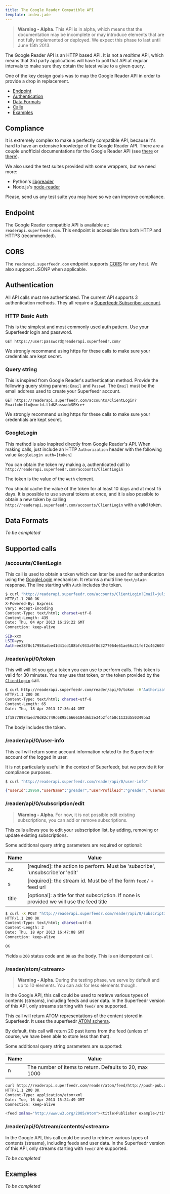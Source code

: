 ```yaml
---
title: The Google Reader Compatible API
template: index.jade
---
```


> **Warning - Alpha**. This API is in alpha, which means that the documentation may be incomplete or may introduce elements that are not fully implemented or deployed. We expect this phase to last until June 15th 2013.

The Google Reader API is an HTTP based API. It is not a *realtime* API, which means that 3rd party applications will have to poll that API at regular intervals to make sure they obtain the latest value to a given query.

One of the key design goals was to map the Google Reader API in order to provide a drop in replacement.

* [Endpoint](#endpoint)
* [Authentication](#Authentication)
* [Data Formats](#data-formats)
* [Calls](#supported-calls)
* [Examples](#examples)

## Compliance

It is extremely complex to make a perfectly compatible API, because it's hard to have an extensive knowledge of the Google Reader API. There are a couple unofficial documentations for the Google Reader API (see [there](http://undoc.in/googlereader.html) or [there](https://code.google.com/p/pyrfeed/wiki/GoogleReaderAPI)).

We also used the test suites provided with some wrappers, but we need more:
* Python's [libgreader](https://github.com/askedrelic/libgreader)
* Node.js's [node-reader](https://gist.github.com/2034195)

Please, send us any test suite you may have so we can improve compliance.

## Endpoint

The Google Reader compatible API is available at:
`readerapi.superfeedr.com`. This endpoint is accessible thru both HTTP and HTTPS (recommended).

## CORS

The `readerapi.superfeedr.com` endpoint supports [CORS](http://enable-cors.org/) for any host. We also suppport JSONP when applicable.

## Authentication

All API calls must me authenticated. The current API supports 3 authentication methods. They all require a [Superfeedr Subscriber account](http://superfeedr.com/subscriber).

### HTTP Basic Auth

This is the simplest and most commonly used auth pattern. Use your Superfeedr login and password.

```
GET https://user:password@readerapi.superfeedr.com/
```

We strongly recommand using https for these calls to make sure your credentials are kept secret.

### Query string

This is inspired from Google Reader's authentication method. Provide the following query string params: `Email` and `Passwd`. The `Email` must be the email address used to create your Superfeedr account.

```
GET https://readerapi.superfeedr.com/accounts/ClientLogin?Email=hello@world.tld&Passwd=SEKre+
```

We strongly recommand using https for these calls to make sure your credentials are kept secret.

### GoogleLogin

This method is also inspired directly from Google Reader's API. When making calls, just include an HTTP `Authorization` header with the following value `GoogleLogin auth=[token]`

You can obtain the token my making a, authenticated call to `http://readerapi.superfeedr.com/accounts/ClientLogin`

The token is the value of the `Auth` element.

You should cache the value of the token for at least 10 days and at most 15 days.
It is possible to use several tokens at once, and it is also possible to obtain a new token by calling  `http://readerapi.superfeedr.com/accounts/ClientLogin` with a valid token.

## Data Formats

*To be completed*

## Supported calls

### /accounts/ClientLogin

This call is used to obtain a token which can later be used for authentication using the [GoogleLogin](#googlelogin) mechanism.
It returns a multi line `text/plain` response.
The line starting with `Auth` includes the token.

```bash
$ curl "http://readerapi.superfeedr.com/accounts/ClientLogin?Email=julien.genestoux%40gmail.com&Passwd=gyucmgcucaomxpie" -D-
HTTP/1.1 200 OK
X-Powered-By: Express
Vary: Accept-Encoding
Content-Type: text/html; charset=utf-8
Content-Length: 439
Date: Thu, 04 Apr 2013 16:29:22 GMT
Connection: keep-alive

SID=xxx
LSID=yyy
Auth=ee38f8c17958adbe41d41cd108bfc933a0f8d3277064e61ae56a21fef2c462604f0eb11cd35381b88333e7bbb3f1c20e4cd69140d646158cd4ba90e67321cbdb15aa0d24fdb18fead0f371a9880eb109abd8e98fb665d184c0aa09f84783366b8f64db41f2237bad3420e19796ce7d220d7932f15b0dcb73d6ffcc7fad9ab2e51b1c57e2ca2ac0a9cf5233346d7e52c2e736e368f72883ced0259624bd20e217f31e5738eb1392bbee80f85965120f9d195639519ac4ccc0515b246a86a7b49d20205a22f6eba097b8d2f2a324dcf169
```

### /reader/api/0/token

This will will let you get a token you can use to perform calls. This token is valid for 30 minutes. You may use that token, or the token provided by the [`ClientLogin`](https://github.com/superfeedr/documentation/tree/master/google-reader-api#accountsclientlogin) call.

```bash
$ curl http://readerapi.superfeedr.com/reader/api/0/token -H'Authorization: GoogleLogin auth=6981278e0682daba8cd90e61155cbf296045e4bbaffa812398f9bee0ab753bd3ab915007564c8fafe8af4a5e3328491fe3b3d7bc42e844cd3029b82d9d385f62a11ff9755ae2371618ba57895d9f0549927638142f7e1faccdbb5c1148ab0fceaa3240097fd5aa845f08a4475e28cbd417b34d9c002a0360653a2ec374e379e67f421578f05eeaf9d6e89fb10290366311177b46c1cc0b38a28a810e6962d9c47ce014806ab5b52d95b80ad6f448a480a0c5c4d9f2f54e8f72151544408da479' -D-
HTTP/1.1 200 OK
Content-Type: text/html; charset=utf-8
Content-Length: 65
Date: Thu, 18 Apr 2013 17:36:44 GMT

1f18770984aed70d82c749c6895c6666184d6b2e34b2fc4b8c1132d550349ba3
```

The body includes the token.


### /reader/api/0/user-info

This call will return some account information related to the Superfeedr account of the logged in user.

It is not particularly useful in the context of Superfeedr, but we provide it for compliance purposes.

```bash
$ curl "http://readerapi.superfeedr.com/reader/api/0/user-info"
```

```json
{"userId":29969,"userName":"greader","userProfileId":"greader","userEmail":"julien.genestoux@gmail.com","isBloggerUser":false,"signupTimeSec":0,"publicUserName":"greader","isMultiLoginEnabled":false}
```

### /reader/api/0/subscription/edit

> **Warning - Alpha**. For now, it is not possible edit existing subscriptions, you can add or remove subscriptions.

This calls allows you to edit your subscription list, by adding, removing or update existing subscriptions.

Some additional query string parameters are required or optional:

| Name  | Value                                                    |
| ----- |----------------------------------------------------------| 
| ac    | [required]: the action to perform. Must be 'subscribe', 'unsubscribe'or 'edit'   | 
| s     | [required]: the stream id. Must be of the form `feed/` + feed url                 |
| title | [optional]: a title for that subscription. If none is provided we will use the feed title      |

```bash
$ curl -X POST "http://readerapi.superfeedr.com/reader/api/0/subscription/edit" -d's=feed/http://www.engadget.com/rss.xml' -d'ac=subscribe' -d'title=Engadget'  -H'Authorization: GoogleLogin auth=6981278e0682daba8cd90e61155cbf296045e4bbaffa812398f9bee0ab753bd3ab915007564c8fafe8af4a5e3328491fe3b3d7bc42e844cd3029b82d9d385f62a11ff9755ae2371618ba57895d9f0549927638142f7e1faccdbb5c1148ab0fceaa3240097fd5aa845f08a4475e28cbd417b34d9c002a0360653a2ec374e379e67f421578f05eeaf9d6e89fb10290366311177b46c1cc0b38a28a810e6962d9c47ce014806ab5b52d95b80ad6f448a480a0c5c4d9f2f54e8f72151544408da479' -D- 
HTTP/1.1 200 OK
Content-Type: text/html; charset=utf-8
Content-Length: 2
Date: Thu, 18 Apr 2013 16:47:08 GMT
Connection: keep-alive

OK
```

Yields a `200` status code and `OK` as the body. This is an idempotent call.

### /reader/atom/&lt;stream&gt;

> **Warning - Alpha**. During the testing phase, we serve by default and up to 10 elements. You can ask for less elements though.

In the Google API, this call could be used to retrieve various types of contents (streams), including feeds and user data. In the Superfeedr version of this API, only streams starting with `feed/` are supported.

This call will return ATOM representations of the content stored in Superfeedr. It uses the superfeedr [ATOM schema](http://superfeedr.com/documentation#entry_schema).

By default, this call will return 20 past items from the feed (unless of course, we have been able to store less than that). 

Some additional query string parameters are supported:

| Name  | Value                                                    |
| ----- |----------------------------------------------------------| 
| n     | The number of items to return. Defaults to 20, max 1000  | 


```bash
curl http://readerapi.superfeedr.com/reader/atom/feed/http://push-pub.appspot.com/feed  -H'Authorization: GoogleLogin auth=6981278e0682daba8cd90e61155cbf296045e4bbaffa812398f9bee0ab753bd3ab915007564c8fafe8af4a5e3328491fe3b3d7bc42e844cd3029b82d9d385f62a11ff9755ae2371618ba57895d9f0549927638142f7e1faccdbb5c1148ab0fceaa3240097fd5aa845f08a4475e28cbd417b34d9c002a0360653a2ec374e379e67f421578f05eeaf9d6e89fb10290366311177b46c1cc0b38a28a810e6962d9c47ce014806ab5b52d95b80ad6f448a480a0c5c4d9f2f54e8f72151544408da479' -D-
HTTP/1.1 200 OK
Content-Type: application/atom+xml
Date: Tue, 16 Apr 2013 15:24:49 GMT
Connection: keep-alive

<feed xmlns="http://www.w3.org/2005/Atom"><title>Publisher example</title><updated>2013-04-16T18:45:45.000Z</updated><id>http://push-pub.appspot.com/feed</id><entry><title>test 35</title><id>http://push-pub.appspot.com/feed/747006</id><published>2013-04-16T14:42:29.000Z</published><updated>2013-04-16T14:42:29.000Z</updated><content>bam</content><summary></summary><link href="http://push-pub.appspot.com/entry/747006" title="test 35" type="text/html" rel="alternate"/></entry><entry><title>test 33</title><id>http://push-pub.appspot.com/feed/741005</id><published>2013-04-16T14:28:18.000Z</published><updated>2013-04-16T14:28:18.000Z</updated><content>bla</content><summary></summary><link href="http://push-pub.appspot.com/entry/741005" title="test 33" type="text/html" rel="alternate"/></entry><entry><title>test 32</title><id>http://push-pub.appspot.com/feed/747005</id><published>2013-04-16T13:26:26.000Z</published><updated>2013-04-16T13:26:26.000Z</updated><content>bam</content><summary></summary><link href="http://push-pub.appspot.com/entry/747005" title="test 32" type="text/html" rel="alternate"/></entry><entry><title>test 30</title><id>http://push-pub.appspot.com/feed/734008</id><published>2013-04-16T13:24:40.000Z</published><updated>2013-04-16T13:24:40.000Z</updated><content>bam</content><summary></summary><link href="http://push-pub.appspot.com/entry/734008" title="test 30" type="text/html" rel="alternate"/></entry><entry><title>test 31</title><id>http://push-pub.appspot.com/feed/743006</id><published>2013-04-16T13:25:58.000Z</published><updated>2013-04-16T13:25:58.000Z</updated><content>bam</content><summary></summary><link href="http://push-pub.appspot.com/entry/743006" title="test 31" type="text/html" rel="alternate"/></entry><entry><title>test 34</title><id>http://push-pub.appspot.com/feed/733009</id><published>2013-04-16T14:29:46.000Z</published><updated>2013-04-16T14:29:46.000Z</updated><content>bsdfa</content><summary></summary><link href="http://push-pub.appspot.com/entry/733009" title="test 34" type="text/html" rel="alternate"/></entry><entry><title>test 28</title><id>http://push-pub.appspot.com/feed/745002</id><published>2013-04-16T12:57:34.000Z</published><updated>2013-04-16T12:57:34.000Z</updated><content>asdflkjasdf</content><summary></summary><link href="http://push-pub.appspot.com/entry/745002" title="test 28" type="text/html" rel="alternate"/></entry><entry><title>test 27</title><id>http://push-pub.appspot.com/feed/733008</id><published>2013-04-16T12:56:07.000Z</published><updated>2013-04-16T12:56:07.000Z</updated><content>ririri</content><summary></summary><link href="http://push-pub.appspot.com/entry/733008" title="test 27" type="text/html" rel="alternate"/></entry><entry><title>test 26</title><id>http://push-pub.appspot.com/feed/734007</id><published>2013-04-16T12:23:46.000Z</published><updated>2013-04-16T12:23:46.000Z</updated><content>huhu</content><summary></summary><link href="http://push-pub.appspot.com/entry/734007" title="test 26" type="text/html" rel="alternate"/></entry><entry><title>test 29</title><id>http://push-pub.appspot.com/feed/737009</id><published>2013-04-16T13:20:41.000Z</published><updated>2013-04-16T13:20:41.000Z</updated><content>ben!</content><summary></summary><link href="http://push-pub.appspot.com/entry/737009" title="test 29" type="text/html" rel="alternate"/></entry></feed>
```

### /reader/api/0/stream/contents/&lt;stream&gt;

In the Google API, this call could be used to retrieve various types of contents (streams), including feeds and user data. In the Superfeedr version of this API, only streams starting with `feed/` are supported.





*To be completed*

## Examples

*To be completed*

